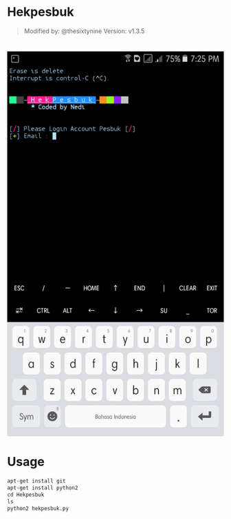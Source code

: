 # Hekpesbuk
> Modified by: @thesixtynine
> Version: v1.3.5
#
![](./Images/Hekpesbuk.png)
# Usage
```
apt-get install git
apt-get install python2
cd Hekpesbuk
ls
python2 hekpesbuk.py
```
